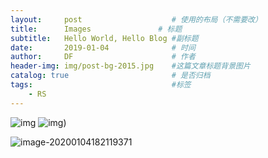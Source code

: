 ```yaml
---
layout:     post                    # 使用的布局（不需要改）
title:      Images               # 标题 
subtitle:   Hello World, Hello Blog #副标题
date:       2019-01-04              # 时间
author:     DF                      # 作者
header-img: img/post-bg-2015.jpg    #这篇文章标题背景图片
catalog: true                       # 是否归档
tags:                               #标签
    - RS
---
```



![img](https://pic1.zhimg.com/80/v2-b46e204d53c77af2cc863e743aad5d6d_hd.png)
![img](https://pics5.baidu.com/feed/908fa0ec08fa513deb856dd10dd655fdb3fbd9d7.png?token=fc65158e4ed2c2bd93dd71b5d6107e06&s=3FCE4F96421037CE5822D2A50300702D))

![image-20200104182119371](C:\Users\doubl\AppData\Roaming\Typora\typora-user-images\image-20200104182119371.png)